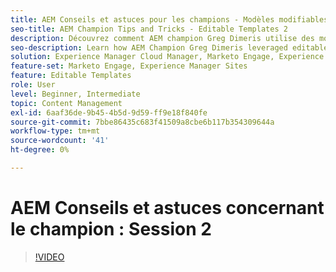 ```yaml
---
title: AEM Conseils et astuces pour les champions - Modèles modifiables 2
seo-title: AEM Champion Tips and Tricks - Editable Templates 2
description: Découvrez comment AEM champion Greg Dimeris utilise des modèles modifiables dans AEM Sites. Consultez ces conseils rapides, puis essayez-les dans votre instance dès aujourd’hui.
seo-description: Learn how AEM Champion Greg Dimeris leveraged editable templates in AEM Sites. Review these quick tips and then give them a try in your instance today.
solution: Experience Manager Cloud Manager, Marketo Engage, Experience Manager Sites
feature-set: Marketo Engage, Experience Manager Sites
feature: Editable Templates
role: User
level: Beginner, Intermediate
topic: Content Management
exl-id: 6aaf36de-9b45-4b5d-9d59-ff9e18f840fe
source-git-commit: 7bbe86435c683f41509a8cbe6b117b354309644a
workflow-type: tm+mt
source-wordcount: '41'
ht-degree: 0%

---
```


# AEM Conseils et astuces concernant le champion : Session 2

>[!VIDEO](https://video.tv.adobe.com/v/3439839?quality=12&learn=on&captions=fre_fr)
